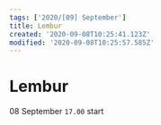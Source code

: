 ```yaml
---
tags: ['2020/[09] September']
title: Lembur
created: '2020-09-08T10:25:41.123Z'
modified: '2020-09-08T10:25:57.585Z'
---
```


# Lembur

08 September 
`17.00` start
